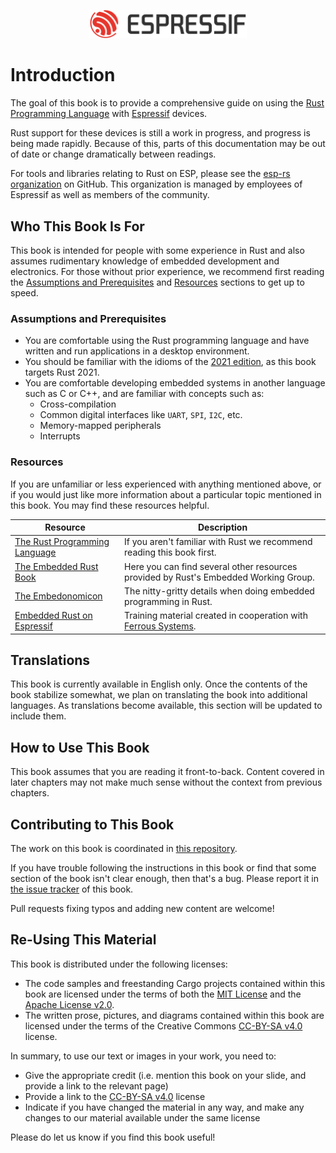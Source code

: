 <p style="text-align:center;"><img src="./assets/esp-logo-black.svg" width="50%"></p>

# Introduction

The goal of this book is to provide a comprehensive guide on using the [Rust Programming Language][rust] with [Espressif][espressif] devices.

Rust support for these devices is still a work in progress, and progress is being made rapidly. Because of this, parts of this documentation may be out of date or change dramatically between readings.

For tools and libraries relating to Rust on ESP, please see the [esp-rs organization][esp-rs] on GitHub. This organization is managed by employees of Espressif as well as members of the community.

[rust]: https://www.rust-lang.org/
[espressif]: https://espressif.com/
[esp-rs]: https://github.com/esp-rs/

## Who This Book Is For

This book is intended for people with some experience in Rust and also assumes rudimentary knowledge of embedded development and electronics. For those without prior experience, we recommend first reading the [Assumptions and Prerequisites][prerequisites] and [Resources][resources] sections to get up to speed.

[prerequisites]: #assumptions-and-prerequisites
[resources]: #resources

### Assumptions and Prerequisites

- You are comfortable using the Rust programming language and have written and run applications in a desktop environment.
- You should be familiar with the idioms of the [2021 edition][rust-2021], as this book targets Rust 2021.
- You are comfortable developing embedded systems in another language such as C or C++, and are familiar with concepts such as:
  - Cross-compilation
  - Common digital interfaces like `UART`, `SPI`, `I2C`, etc.
  - Memory-mapped peripherals
  - Interrupts

[rust-2021]: https://doc.rust-lang.org/edition-guide/rust-2021/index.html

### Resources

If you are unfamiliar or less experienced with anything mentioned above, or if you would just like more information about a particular topic mentioned in this book. You may find these resources helpful.

| Resource                                     | Description                                                                          |
| -------------------------------------------- | ------------------------------------------------------------------------------------ |
| [The Rust Programming Language][rust-book]   | If you aren't familiar with Rust we recommend reading this book first.               |
| [The Embedded Rust Book][embedded-rust-book] | Here you can find several other resources provided by Rust's Embedded Working Group. |
| [The Embedonomicon][embedonomicon]           | The nitty-gritty details when doing embedded programming in Rust.                    |
| [Embedded Rust on Espressif][std-training]   | Training material created in cooperation with [Ferrous Systems][ferrous-systems].    |

[rust-book]: https://doc.rust-lang.org/book/
[embedded-rust-book]: https://docs.rust-embedded.org/book/index.html
[embedonomicon]: https://docs.rust-embedded.org/embedonomicon/
[std-training]: https://esp-rs.github.io/std-training/
[ferrous-systems]: https://ferrous-systems.com/

## Translations

This book is currently available in English only. Once the contents of the book stabilize somewhat, we plan on translating the book into additional languages. As translations become available, this section will be updated to include them.

## How to Use This Book

This book assumes that you are reading it front-to-back. Content covered in later chapters may not make much sense without the context from previous chapters.

## Contributing to This Book

The work on this book is coordinated in [this repository][book-repository].

If you have trouble following the instructions in this book or find that some section of the book isn't clear enough, then that's a bug. Please report it in [the issue tracker][book-issues] of this book.

Pull requests fixing typos and adding new content are welcome!

[book-issues]: https://github.com/esp-rs/book/issues/
[book-repository]: https://github.com/esp-rs/book

## Re-Using This Material

This book is distributed under the following licenses:

- The code samples and freestanding Cargo projects contained within this book are licensed under the terms of both the [MIT License][mit-license] and the [Apache License v2.0][apache-license].
- The written prose, pictures, and diagrams contained within this book are licensed under the terms of the Creative Commons [CC-BY-SA v4.0][cc-license] license.

In summary, to use our text or images in your work, you need to:

- Give the appropriate credit (i.e. mention this book on your slide, and provide a link to the relevant page)
- Provide a link to the [CC-BY-SA v4.0][cc-license] license
- Indicate if you have changed the material in any way, and make any changes to our material available under the same license

Please do let us know if you find this book useful!

[mit-license]: https://opensource.org/licenses/MIT
[apache-license]: http://www.apache.org/licenses/LICENSE-2.0
[cc-license]: https://creativecommons.org/licenses/by-sa/4.0/legalcode
